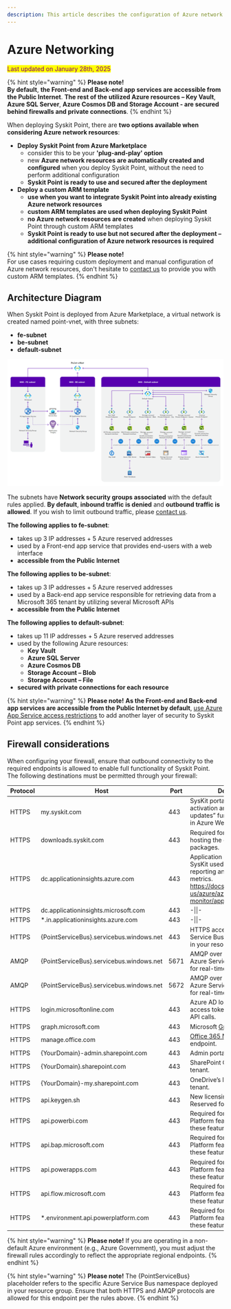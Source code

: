 ```yaml
---
description: This article describes the configuration of Azure network resources used by Syskit Point.
---
```


# Azure Networking

<mark style="color:purple;">Last updated on January 28th, 2025</mark>

{% hint style="warning" %}
**Please note!**  
**By default**, **the Front-end and Back-end app services are accessible from the Public Internet**. **The rest of the utilized Azure resources – Key Vault**, **Azure SQL Server**, **Azure Cosmos DB and Storage Account - are secured behind firewalls and private connections**.
{% endhint %}

When deploying Syskit Point, there are **two options available when considering Azure network resources**:

- **Deploy Syskit Point from Azure Marketplace**
  - consider this to be your **'plug-and-play' option**
  - new **Azure network resources are automatically created and configured** when you deploy Syskit Point, without the need to perform additional configuration
  - **Syskit Point is ready to use and secured after the deployment**
- **Deploy a custom ARM template**
  - **use when you want to integrate Syskit Point into already existing Azure network resources**
  - **custom ARM templates are used when deploying Syskit Point**
  - **no Azure network resources are created** when deploying Syskit Point through custom ARM templates
  - **Syskit Point is ready to use but not secured after the deployment – additional configuration of Azure network resources is required**

{% hint style="warning" %}
**Please note!**  
For use cases requiring custom deployment and manual configuration of Azure network resources, don't hesitate to [contact us](https://www.syskit.com/company/contact-us) to provide you with custom ARM templates.
{% endhint %}

## Architecture Diagram

When Syskit Point is deployed from Azure Marketplace, a virtual network is created named point-vnet, with three subnets:

- **fe-subnet**
- **be-subnet**
- **default-subnet**

![Azure Networking - Architecture Diagram](../../.gitbook/assets/azure-networking-diagram.png)

The subnets have **Network security groups associated** with the default rules applied. **By default**, **inbound traffic is denied** and **outbound traffic is allowed**. If you wish to limit outbound traffic, please [contact us](https://www.syskit.com/company/contact-us).

**The following applies to fe-subnet**:

- takes up 3 IP addresses + 5 Azure reserved addresses
- used by a Front-end app service that provides end-users with a web interface
- **accessible from the Public Internet**

**The following applies to be-subnet**:

- takes up 3 IP addresses + 5 Azure reserved addresses
- used by a Back-end app service responsible for retrieving data from a Microsoft 365 tenant by utilizing several Microsoft APIs
- **accessible from the Public Internet**

**The following applies to default-subnet**:

- takes up 11 IP addresses + 5 Azure reserved addresses
- used by the following Azure resources:
  - **Key Vault**
  - **Azure SQL Server**
  - **Azure Cosmos DB**
  - **Storage Account – Blob**
  - **Storage Account – File**
- **secured with private connections for each resource**

{% hint style="warning" %}
**Please note!**
**As the Front-end and Back-end app services are accessible from the Public Internet by default**, [use Azure App Service access restrictions](https://docs.microsoft.com/en-us/azure/app-service/app-service-ip-restrictions) to add another layer of security to Syskit Point app services.
{% endhint %}

## Firewall considerations

When configuring your firewall, ensure that outbound connectivity to the required endpoints is allowed to enable full functionality of Syskit Point.  
The following destinations must be permitted through your firewall:

| Protocol | Host                                     | Port | Description                                                                                                                                                           |
| -------- | ---------------------------------------- | ---- | --------------------------------------------------------------------------------------------------------------------------------------------------------------------- |
| HTTPS    | my.syskit.com                            | 443  | SysKit portal for license activation and “Check for updates” functionality, hosted in Azure West Europe.                                                              |
| HTTPS    | downloads.syskit.com                     | 443  | Required for future updates, hosting the deployment packages.                                                                                                         |
| HTTPS    | dc.applicationinsights.azure.com         | 443  | Application Insights owned by SysKit used for critical error reporting and performance metrics. https://docs.microsoft.com/en-us/azure/azure-monitor/app/ip-addresses |
| HTTPS    | dc.applicationinsights.microsoft.com     | 443  | \-\|\|\-                                                                                                                                                              |
| HTTPS    | \*.in.applicationinsights.azure.com      | 443  | \-\|\|\-                                                                                                                                                              |
| HTTPS    | {PointServiceBus}.servicebus.windows.net | 443  | HTTPS access to the Azure Service Bus instance deployed in your resource group.                                                                                       |
| AMQP     | {PointServiceBus}.servicebus.windows.net | 5671 | AMQP over TLS access to the Azure Service Bus. Required for real-time communication.                                                                                  |
| AMQP     | {PointServiceBus}.servicebus.windows.net | 5672 | AMQP over TLS access to the Azure Service Bus. Required for real-time communication.                                                                                  |
| HTTPS    | login.microsoftonline.com                | 443  | Azure AD login endpoint to get access tokens necessary for API calls.                                                                                                 |
| HTTPS    | graph.microsoft.com                      | 443  | Microsoft [Graph API](https://docs.microsoft.com/en-us/graph/) endpoint.                                                                                              |
| HTTPS    | manage.office.com                        | 443  | [Office 365 Management API](https://docs.microsoft.com/en-us/office/office-365-management-api/office-365-management-apis-overview) endpoint.                          |
| HTTPS    | {YourDomain}-admin.sharepoint.com        | 443  | Admin portal of your tenant.                                                                                                                                          |
| HTTPS    | {YourDomain}.sharepoint.com              | 443  | SharePoint Online sites of your tenant.                                                                                                                               |
| HTTPS    | {YourDomain}-my.sharepoint.com           | 443  | OneDrive’s location for your tenant.                                                                                                                                  |
| HTTPS    | api.keygen.sh                            | 443  | New licensing system. Reserved for future usage.                                                                                                                      |
| HTTPS    | api.powerbi.com                          | 443  | Required for Syskit Point Power Platform features. Optional if these features are not in use.                                                                         |
| HTTPS    | api.bap.microsoft.com                    | 443  | Required for Syskit Point Power Platform features. Optional if these features are not in use.                                                                         |
| HTTPS    | api.powerapps.com                        | 443  | Required for Syskit Point Power Platform features. Optional if these features are not in use.                                                                         |
| HTTPS    | api.flow.microsoft.com                   | 443  | Required for Syskit Point Power Platform features. Optional if these features are not in use.                                                                         |
| HTTPS    | \*.environment.api.powerplatform.com     | 443  | Required for Syskit Point Power Platform features. Optional if these features are not in use.                                                                         |

{% hint style="warning" %}
**Please note!**
If you are operating in a non-default Azure environment (e.g., Azure Government), you must adjust the firewall rules accordingly to reflect the appropriate regional endpoints.
{% endhint %}

{% hint style="warning" %}
**Please note!**
The {PointServiceBus} placeholder refers to the specific Azure Service Bus namespace deployed in your resource group. Ensure that both HTTPS and AMQP protocols are allowed for this endpoint per the rules above.
{% endhint %}
